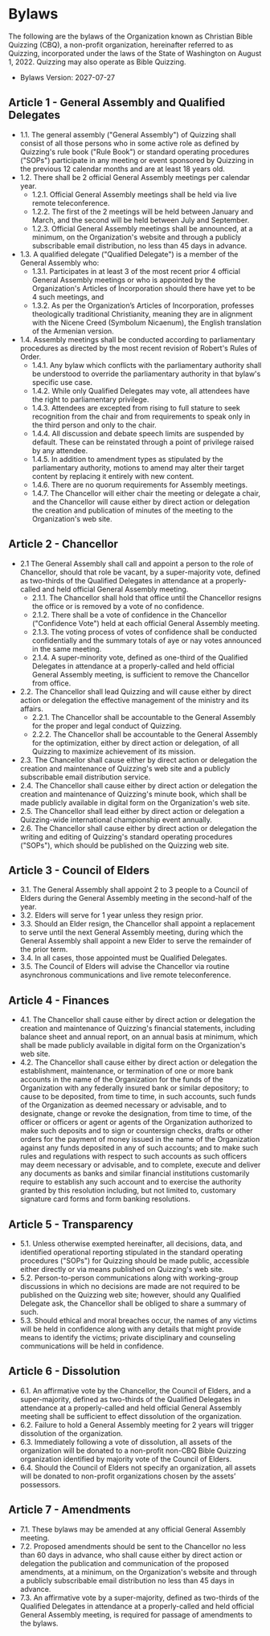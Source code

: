 # Bylaws

The following are the bylaws of the Organization known as Christian Bible Quizzing (CBQ), a non-profit organization, hereinafter referred to as Quizzing, incorporated under the laws of the State of Washington on August 1, 2022. Quizzing may also operate as Bible Quizzing.

-   Bylaws Version: 2027-07-27

## Article 1 - General Assembly and Qualified Delegates

- 1.1. The general assembly ("General Assembly") of Quizzing shall consist of all those persons who in some active role as defined by Quizzing's rule book ("Rule Book") or standard operating procedures ("SOPs") participate in any meeting or event sponsored by Quizzing in the previous 12 calendar months and are at least 18 years old.
- 1.2. There shall be 2 official General Assembly meetings per calendar year.
    - 1.2.1. Official General Assembly meetings shall be held via live remote teleconference.
    - 1.2.2. The first of the 2 meetings will be held between January and March, and the second will be held between July and September.
    - 1.2.3. Official General Assembly meetings shall be announced, at a minimum, on the Organization's website and through a publicly subscribable email distribution, no less than 45 days in advance.
- 1.3. A qualified delegate ("Qualified Delegate") is a member of the General Assembly who:
    - 1.3.1. Participates in at least 3 of the most recent prior 4 official General Assembly meetings or who is appointed by the Organization's Articles of Incorporation should there have yet to be 4 such meetings, and
    - 1.3.2. As per the Organization’s Articles of Incorporation, professes theologically traditional Christianity, meaning they are in alignment with the Nicene Creed (Symbolum Nicaenum), the English translation of the Armenian version.
- 1.4. Assembly meetings shall be conducted according to parliamentary procedures as directed by the most recent revision of Robert's Rules of Order.
    - 1.4.1. Any bylaw which conflicts with the parliamentary authority shall be understood to override the parliamentary authority in that bylaw's specific use case.
    - 1.4.2. While only Qualified Delegates may vote, all attendees have the right to parliamentary privilege.
    - 1.4.3. Attendees are excepted from rising to full stature to seek recognition from the chair and from requirements to speak only in the third person and only to the chair.
    - 1.4.4. All discussion and debate speech limits are suspended by default. These can be reinstated through a point of privilege raised by any attendee.
    - 1.4.5. In addition to amendment types as stipulated by the parliamentary authority, motions to amend may alter their target content by replacing it entirely with new content.
    - 1.4.6. There are no quorum requirements for Assembly meetings.
    - 1.4.7. The Chancellor will either chair the meeting or delegate a chair, and the Chancellor will cause either by direct action or delegation the creation and publication of minutes of the meeting to the Organization's web site.

## Article 2 - Chancellor

- 2.1 The General Assembly shall call and appoint a person to the role of Chancellor, should that role be vacant, by a super-majority vote, defined as two-thirds of the Qualified Delegates in attendance at a properly-called and held official General Assembly meeting.
    - 2.1.1. The Chancellor shall hold that office until the Chancellor resigns the office or is removed by a vote of no confidence.
    - 2.1.2. There shall be a vote of confidence in the Chancellor ("Confidence Vote") held at each official General Assembly meeting.
    - 2.1.3. The voting process of votes of confidence shall be conducted confidentially and the summary totals of aye or nay votes announced in the same meeting.
    - 2.1.4. A super-minority vote, defined as one-third of the Qualified Delegates in attendance at a properly-called and held official General Assembly meeting, is sufficient to remove the Chancellor from office.
- 2.2. The Chancellor shall lead Quizzing and will cause either by direct action or delegation the effective management of the ministry and its affairs.
    - 2.2.1. The Chancellor shall be accountable to the General Assembly for the proper and legal conduct of Quizzing.
    - 2.2.2. The Chancellor shall be accountable to the General Assembly for the optimization, either by direct action or delegation, of all Quizzing to maximize achievement of its mission.
- 2.3. The Chancellor shall cause either by direct action or delegation the creation and maintenance of Quizzing's web site and a publicly subscribable email distribution service.
- 2.4. The Chancellor shall cause either by direct action or delegation the creation and maintenance of Quizzing's minute book, which shall be made publicly available in digital form on the Organization's web site.
- 2.5. The Chancellor shall lead either by direct action or delegation a Quizzing-wide international championship event annually.
- 2.6. The Chancellor shall cause either by direct action or delegation the writing and editing of Quizzing's standard operating procedures ("SOPs"), which should be published on the Quizzing web site.

## Article 3 - Council of Elders

- 3.1. The General Assembly shall appoint 2 to 3 people to a Council of Elders during the General Assembly meeting in the second-half of the year.
- 3.2. Elders will serve for 1 year unless they resign prior.
- 3.3. Should an Elder resign, the Chancellor shall appoint a replacement to serve until the next General Assembly meeting, during which the General Assembly shall appoint a new Elder to serve the remainder of the prior term.
- 3.4. In all cases, those appointed must be Qualified Delegates.
- 3.5. The Council of Elders will advise the Chancellor via routine asynchronous communications and live remote teleconference.

## Article 4 - Finances

- 4.1. The Chancellor shall cause either by direct action or delegation the creation and maintenance of Quizzing's financial statements, including balance sheet and annual report, on an annual basis at minimum, which shall be made publicly available in digital form on the Organization's web site.
- 4.2. The Chancellor shall cause either by direct action or delegation the establishment, maintenance, or termination of one or more bank accounts in the name of the Organization for the funds of the Organization with any federally insured bank or similar depository; to cause to be deposited, from time to time, in such accounts, such funds of the Organization as deemed necessary or advisable, and to designate, change or revoke the designation, from time to time, of the officer or officers or agent or agents of the Organization authorized to make such deposits and to sign or countersign checks, drafts or other orders for the payment of money issued in the name of the Organization against any funds deposited in any of such accounts; and to make such rules and regulations with respect to such accounts as such officers may deem necessary or advisable, and to complete, execute and deliver any documents as banks and similar financial institutions customarily require to establish any such account and to exercise the authority granted by this resolution including, but not limited to, customary signature card forms and form banking resolutions.

## Article 5 - Transparency

- 5.1. Unless otherwise exempted hereinafter, all decisions, data, and identified operational reporting stipulated in the standard operating procedures ("SOPs") for Quizzing should be made public, accessible either directly or via means published on Quizzing's web site.
- 5.2. Person-to-person communications along with working-group discussions in which no decisions are made are not required to be published on the Quizzing web site; however, should any Qualified Delegate ask, the Chancellor shall be obliged to share a summary of such.
- 5.3. Should ethical and moral breaches occur, the names of any victims will be held in confidence along with any details that might provide means to identify the victims; private disciplinary and counseling communications will be held in confidence.

## Article 6 - Dissolution

- 6.1. An affirmative vote by the Chancellor, the Council of Elders, and a super-majority, defined as two-thirds of the Qualified Delegates in attendance at a properly-called and held official General Assembly meeting shall be sufficient to effect dissolution of the organization.
- 6.2. Failure to hold a General Assembly meeting for 2 years will trigger dissolution of the organization.
- 6.3. Immediately following a vote of dissolution, all assets of the organization will be donated to a non-profit non-CBQ Bible Quizzing organization identified by majority vote of the Council of Elders.
- 6.4. Should the Council of Elders not specify an organization, all assets will be donated to non-profit organizations chosen by the assets’ possessors.

## Article 7 - Amendments

- 7.1. These bylaws may be amended at any official General Assembly meeting.
- 7.2. Proposed amendments should be sent to the Chancellor no less than 60 days in advance, who shall cause either by direct action or delegation the publication and communication of the proposed amendments, at a minimum, on the Organization's website and through a publicly subscribable email distribution no less than 45 days in advance.
- 7.3. An affirmative vote by a super-majority, defined as two-thirds of the Qualified Delegates in attendance at a properly-called and held official General Assembly meeting, is required for passage of amendments to the bylaws.
